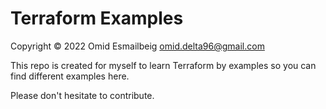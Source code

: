 # Terraform Examples

Copyright &copy; 2022 Omid Esmailbeig <omid.delta96@gmail.com>

This repo is created for myself to learn Terraform by examples so
you can find different examples here.

Please don't hesitate to contribute.

